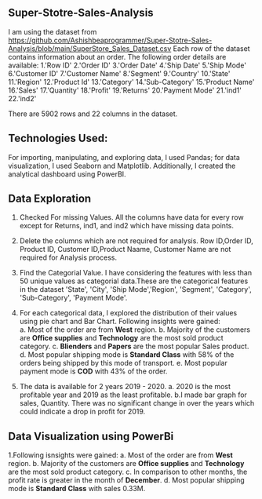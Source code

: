 ## Super-Stotre-Sales-Analysis
I am using the dataset from https://github.com/Ashishbeaprogrammer/Super-Stotre-Sales-Analysis/blob/main/SuperStore_Sales_Dataset.csv
Each row of the dataset contains information about an order. The following order details are available:
1.'Row ID'
2.'Order ID'
3.'Order Date'
4.'Ship Date'
5.'Ship Mode'
6.'Customer ID'
7.'Customer Name'
8.'Segment'
9.'Country'
10.'State'
11.'Region'
12.'Product Id'
13.'Category'
14.'Sub-Category'
15.'Product Name'
16.'Sales'
17.'Quantity'
18.'Profit'
19.'Returns'
20.'Payment Mode'
21.'ind1'
22.'ind2'

There are 5902 rows and 22 columns in the dataset.

## Technologies Used:
For importing, manipulating, and exploring data, I used Pandas; for data visualization, I used Seaborn and Matplotlib. Additionally, I created the analytical dashboard using PowerBI.

## Data Exploration
1. Checked For missing Values.
All the columns have data for every row except for Returns, ind1, and ind2 which have missing data points.

2. Delete the columns which are not required for analysis.
Row ID,Order ID, Product ID, Customer ID,Product Naame, Customer Name are not required for Analysis process.

3. Find the Categorial Value.
I have considering the features with less than 50 unique values as categorial data.These are the categorical features in the dataset 'State', 'City', 'Ship Mode','Region', 'Segment', 'Category', 'Sub-Category', 'Payment Mode'.

4. For each categorical data, I explored the distribution of their values using pie chart and Bar Chart. Following insights were gained:  
a. Most of the order are from **West** region.
b. Majority of the customers are **Office supplies** and **Technology** are the most sold product category.
c. **Blienders** and **Papers** are the most popular Sales product.
d. Most popular shipping mode is **Standard Class** with 58% of the orders being shipped by this mode of transport.
e. Most popular payment mode is **COD** with 43% of the order.

5. The data is available for 2 years 2019 - 2020. 
a. 2020 is the most profitable year and 2019 as the least profitable.
b.I made bar graph for sales, Quantity. There was no significant change in over the years which could indicate a drop in profit for 2019.

## Data Visualization using PowerBi
1.Following isnsights were gained:
a. Most of the order are from **West** region.
b. Majority of the customers are **Office supplies** and **Technology** are the most sold product category.
c. In comparison to other months, the profit rate is greater in the month of **December**.
d. Most popular shipping mode is **Standard Class** with sales 0.33M.





